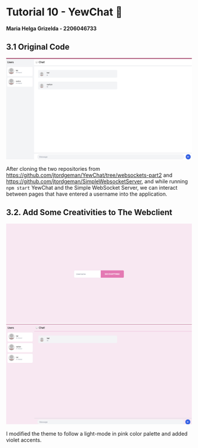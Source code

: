 # Tutorial 10 - YewChat 💬
**Maria Helga Grizelda - 2206046733**

## 3.1 Original Code
<img src="image/Screenshot 2024-05-08 at 19.46.49.png">

After cloning the two repositories from https://github.com/jtordgeman/YewChat/tree/websockets-part2 and https://github.com/jtordgeman/SimpleWebsocketServer, and while running `npm start` YewChat and the Simple WebSocket Server, we can interact between pages that have entered a username into the application. 

## 3.2. Add Some Creativities to The Webclient
<img src="image/Screenshot 2024-05-08 at 20.14.16.png">
<img src="image/Screenshot 2024-05-08 at 20.24.48.png">

I modified the theme to follow a light-mode in pink color palette and added violet accents.